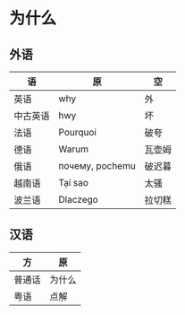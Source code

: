 # 为什么

## 外语

| 语       | 原                    | 空     |
|----------|-----------------------|--------|
| 英语     | why                   | 外     |
| 中古英语 | hwy                   | 坏     |
| 法语     | Pourquoi              | 破夸   |
| 德语     | Warum                 | 瓦壶姆 |
| 俄语     | почему, pochemu | 破迟暮 |
| 越南语   | Tại sao               | 太骚   |
| 波兰语   | Dlaczego              | 拉切糕 |

## 汉语

| 方     | 原     |
|--------|--------|
| 普通话 | 为什么 |
| 粤语   | 点解   |

